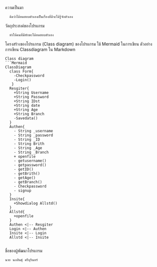 ความเป็นมา
```
  คิดว่าได้ทดสอบตัวเองเป็นเรื่องที่ดีจะได้รู้จักตัวเอง
```
วัตถุประสงค์ของโปรแกรม
```
  ทำให้คนที่มีทักษะได้ทดสอบตัวเอง
```
โครงสร้างของโปรแกรม (Class diagram) ของโปรแกรม ใช้ Mermaid ในการเขียน ตัวอย่าง การเขียน Classdiagram ใน Markdown
```
Class diagram
```Mermaid
ClassDiagram
  class Form{
    -Checkpassword
    -Login()
   }
  Resgiter{
    +String Username
    +String Password
    +String IDst
    +String date
    +String Age
    +String Branch
    -Savedata()
  }
  Authen{
    - String _username
    - String _password
    - String _ID
    - String Brith
    - String _Age
    - String _Branch
    + openfile
    - getusername()
    - getpassword()
    - getID()
    - getBrith()
    - getAge()
    - getBranch()
    - Checkpassword
    - signup
  }
  Insite{
    +Showdialog Allstd()
  }
  Allstd{
    +openfile
  }
  Authen <|-- Resgiter
  Login <|-- Authen
  Insite <|-- Login
  Allstd <|-- Insite


```
ชื่อของผู้พัฒนาโปรแกรม
```
นาย นภสินธุ์ ศรีบุรินทร์
```